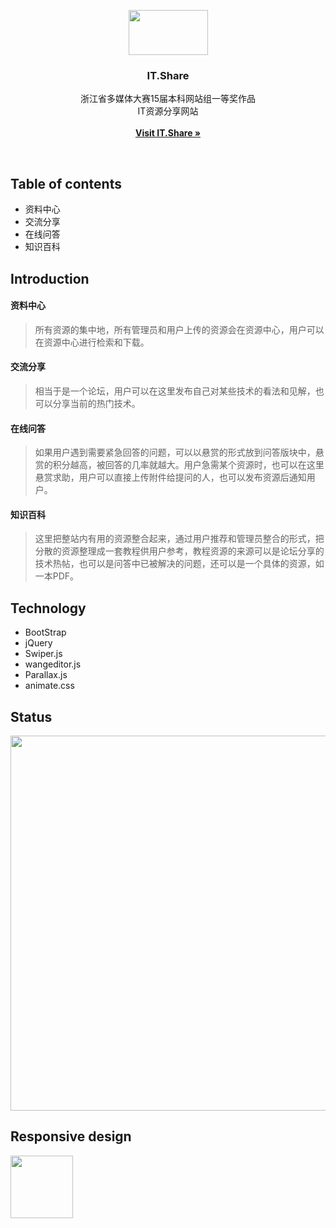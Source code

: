 <p align="center">
  <a href="http://123.206.178.158/IT.Share/Front-End/">
    <img src="http://oqlse9rck.bkt.clouddn.com/logo.svg" width=127 height=72>
  </a>

  <h3 align="center">IT.Share</h3>

  <p align="center">
    浙江省多媒体大赛15届本科网站组一等奖作品<br>IT资源分享网站
    <br>
    <br>
    <a href="http://123.206.178.158/IT.Share/Front-End/"><strong>Visit IT.Share &raquo;</strong></a>
  </p>
</p>

<br>

## Table of contents
- 资料中心
- 交流分享
- 在线问答
- 知识百科

## Introduction

<h4>资料中心</h4> 

> 所有资源的集中地，所有管理员和用户上传的资源会在资源中心，用户可以在资源中心进行检索和下载。

<h4>交流分享</h4>

> 相当于是一个论坛，用户可以在这里发布自己对某些技术的看法和见解，也可以分享当前的热门技术。

<h4>在线问答</h4>

> 如果用户遇到需要紧急回答的问题，可以以悬赏的形式放到问答版块中，悬赏的积分越高，被回答的几率就越大。用户急需某个资源时，也可以在这里悬赏求助，用户可以直接上传附件给提问的人，也可以发布资源后通知用户。


<h4>知识百科</h4>    

> 这里把整站内有用的资源整合起来，通过用户推荐和管理员整合的形式，把分散的资源整理成一套教程供用户参考，教程资源的来源可以是论坛分享的技术热帖，也可以是问答中已被解决的问题，还可以是一个具体的资源，如一本PDF。

<h2>Technology</h2>

- BootStrap
- jQuery
- Swiper.js
- wangeditor.js
- Parallax.js
- animate.css


<h2>Status</h2>

<img src="http://oqlse9rck.bkt.clouddn.com/browser.svg" width=600>

<h2>Responsive design</h2>

<img src="http://oqlse9rck.bkt.clouddn.com/responsiveDesign.svg" width=100 height=100>




